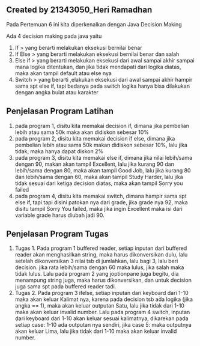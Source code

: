 ## Created by 21343050_Heri Ramadhan
  Pada Pertemuan 6 ini kita diperkenalkan dengan Java Decision Making
  
Ada 4 decision making pada java yaitu
1. If > yang berarti melakukan eksekusi bernilai benar
2. If Else > yang berarti melakukan eksekusi bernilai benar dan salah
3. Else if > yang berarti melakukan eksekusi dari awal sampai akhir sampai mana logika ditentukan, dan jika tidak mendapati dari logika diatas, maka akan tampil default atau else nya
4. Switch > yang berarti ,elakukan eksekusi dari awal sampai akhir hampir sama spt else if, tapi bedanya pada switch logika hanya bisa dilakukan dengan angka bulat atau karakter

## Penjelasan Program Latihan
1. pada program 1, disitu kita memakai decision if, dimana jika pembelian lebih atau sama 50k maka akan didiskon sebesar 10%
2. pada program 2, disitu kita memakai decision if else, dimana jika pembelian lebih atau sama 50k makan didiskon sebesar 10%, lalu jika tidak, maka hanya dapat diskon 2%
3. pada program 3, disitu kita memakai else if, dimana jika nilai lebih/sama dengan 90, makan akan tampil Excellent, lalu jika kurang 90 dan lebih/sama dengan 80, maka akan tampil Good Job, lalu jika kurang 80 dan lebih/sama dengan 60, maka akan tampil Study Harder, lalu jika tidak sesuai dari ketiga decision diatas, maka akan tampil Sorry you failed
4. pada program 4, disitu kita memakai switch, dimana hampir sama spt else if, tapi tapi disini patokan nya dari grade, jika grade nya 92, maka disitu tampil Sorry You failed, maka jika ingin Excellent maka isi dari variable grade harus diubah jadi 90.

## Penjelasan Program Tugas
1. Tugas 1.
Pada program 1 buffered reader, setiap inputan dari buffered reader akan menghasilkan string, maka harus dikonversikan dulu, lalu setelah dikonversikan 3 nilai tsb di jumlahkan, lalu bagi 3, lalu beri decision. jika rata lebih/sama dengan 60  maka lulus, jika salah maka tidak lulus.
Lalu pada program 2 yang joptionpane juga begitu, dia menampung string juga, maka harus dikonversikan, dan untuk decision juga sama spt pada buffered reader tadi.
2. Tugas 2.
Pada program 3 ifelse, setiap inputan dari keyboard dari 1-10 maka akan keluar Kalimat nya, karena pada decision tsb ada logika (jika angka == 1), maka akan keluar outputan Satu, lalu jika tidak dari 1-10 maka akan keluar invalid number.
Lalu pada program 4 switch, inputan dari keyboard dari 1-10 akan keluar sesuai kalimatnya, dikarekan pada setiap case: 1-10 ada outputan nya sendiri, jika case 5: maka outputnya akan keluar Lima, lalu jika tidak dari 1-10 maka akan keluar invalid number.
